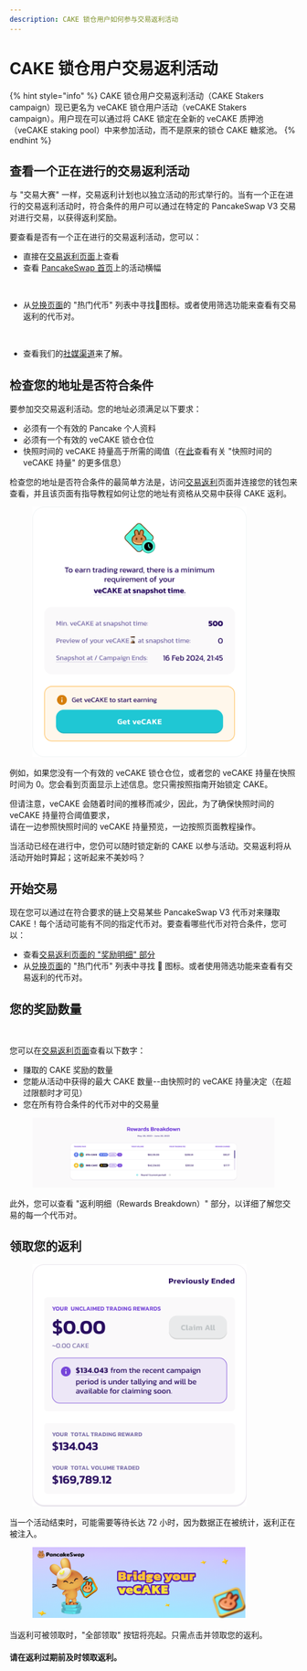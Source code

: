 ```yaml
---
description: CAKE 锁仓用户如何参与交易返利活动
---
```


# CAKE 锁仓用户交易返利活动

{% hint style="info" %}
CAKE 锁仓用户交易返利活动（CAKE Stakers campaign）现已更名为 veCAKE 锁仓用户活动（veCAKE Stakers campaign）。用户现在可以通过将 CAKE 锁定在全新的 veCAKE 质押池（veCAKE staking pool）中来参加活动，而不是原来的锁仓 CAKE 糖浆池。
{% endhint %}

## 查看一个正在进行的交易返利活动&#x20;

与 "交易大赛" 一样，交易返利计划也以独立活动的形式举行的。当有一个正在进行的交易返利活动时，符合条件的用户可以通过在特定的 PancakeSwap V3 交易对进行交易，以获得返利奖励。&#x20;

要查看是否有一个正在进行的交易返利活动，您可以：&#x20;

* 直接在[交易返利页面](https://pancakeswap.finance/trading-reward)上查看&#x20;
* 查看 [PancakeSwap 首页](https://pancakeswap.finance/)上的活动横幅

<figure><img src="../../../.gitbook/assets/rebate-homepage.png" alt=""><figcaption></figcaption></figure>

* 从[兑换页面](https://pancakeswap.finance/swap?showTradingReward=true)的 "热门代币" 列表中寻找💝图标。或者使用筛选功能来查看有交易返利的代币对。

<div align="left">

<figure><img src="../../../.gitbook/assets/trading-reward1.png" alt=""><figcaption></figcaption></figure>

</div>

* 查看我们的[社媒渠道](<../../../contact-us/telegram (1).md>)来了解。

## 检查您的地址是否符合条件&#x20;

要参加交交易返利活动。您的地址必须满足以下要求：&#x20;

* 必须有一个有效的 Pancake 个人资料&#x20;
* 必须有一个有效的 veCAKE 锁仓仓位&#x20;
* 快照时间的 veCAKE 持量高于所需的阈值（在[此](../jiao-yi-fan-li-faq.md#cake-suo-cang-yong-hu-huo-dong-chang-jian-wen-ti)查看有关 "快照时间的 veCAKE 持量" 的更多信息）

检查您的地址是否符合条件的最简单方法是，访问[交易返利](https://pancakeswap.finance/trading-reward)页面并连接您的钱包来查看，并且该页面有指导教程如何让您的地址有资格从交易中获得 CAKE 返利。&#x20;

<figure><img src="../../../.gitbook/assets/image (387).png" alt="" width="375"><figcaption></figcaption></figure>



例如，如果您没有一个有效的 veCAKE 锁仓仓位，或者您的 veCAKE 持量在快照时间为 0。您会看到页面显示上述信息。您只需按照指南开始锁定 CAKE。&#x20;

但请注意，veCAKE 会随着时间的推移而减少，因此，为了确保快照时间的 veCAKE 持量符合阈值要求，\
请在一边参照快照时间的 veCAKE 持量预览，一边按照页面教程操作。

当活动已经在进行中，您仍可以随时锁定新的 CAKE 以参与活动。交易返利将从活动开始时算起；这听起来不美妙吗？

## 开始交易&#x20;

现在您可以通过在符合要求的链上交易某些 PancakeSwap V3 代币对来赚取 CAKE！每个活动可能有不同的指定代币对。要查看哪些代币对符合条件，您可以：&#x20;

* 查看[交易返利页面的 "奖励明细" 部分 ](https://pancakeswap.finance/trading-reward#rewards-breakdown)
* 从[兑换页面](https://pancakeswap.finance/swap?showTradingReward=true)的 "热门代币" 列表中寻找 💝 图标。或者使用筛选功能来查看有交易返利的代币对。&#x20;

## 您的奖励数量

<div align="left">

<figure><img src="../../../.gitbook/assets/image (26).png" alt="" width="375"><figcaption></figcaption></figure>

</div>

您可以在[交易返利页面](https://pancakeswap.finance/trading-reward)查看以下数字：&#x20;

* 赚取的 CAKE 奖励的数量&#x20;
* 您能从活动中获得的最大 CAKE 数量--由快照时的 veCAKE 持量决定（在超过限额时才可见）&#x20;
* 您在所有符合条件的代币对中的交易量

<figure><img src="../../../.gitbook/assets/image (1) (1) (1) (1).png" alt=""><figcaption></figcaption></figure>

此外，您可以查看 "返利明细（Rewards Breakdown）" 部分，以详细了解您交易的每一个代币对。

## 领取您的返利

<div align="left">

<figure><img src="../../../.gitbook/assets/image (2) (1) (1).png" alt="" width="375"><figcaption></figcaption></figure>

</div>

当一个活动结束时，可能需要等待长达 72 小时，因为数据正在被统计，返利正在被注入。

<div align="left">

<figure><img src="../../../.gitbook/assets/image (3) (1).png" alt="" width="375"><figcaption></figcaption></figure>

</div>

当返利可被领取时，"全部领取" 按钮将亮起。只需点击并领取您的返利。&#x20;

#### 请在返利过期前及时领取返利。
